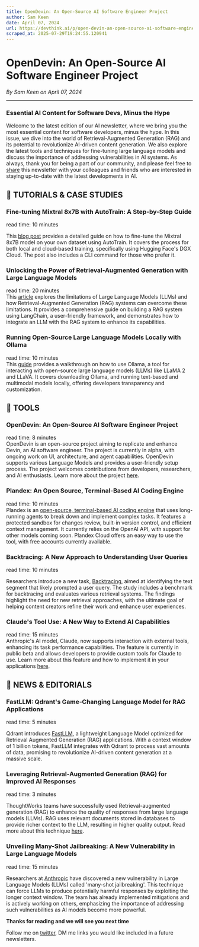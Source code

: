 ```yaml
---
title: OpenDevin: An Open-Source AI Software Engineer Project
author: Sam Keen
date: April 07, 2024
url: https://devthink.ai/p/open-devin-an-open-source-ai-software-engineer-project
scraped_at: 2025-07-29T19:24:55.120941
---
```


# OpenDevin: An Open-Source AI Software Engineer Project

*By Sam Keen on April 07, 2024*

---

### **Essential AI Content for Software Devs,** **Minus the Hype**

Welcome to the latest edition of our AI newsletter, where we bring you the most essential content for software developers, minus the hype. In this issue, we dive into the world of Retrieval-Augmented Generation (RAG) and its potential to revolutionize AI-driven content generation. We also explore the latest tools and techniques for fine-tuning large language models and discuss the importance of addressing vulnerabilities in AI systems. As always, thank you for being a part of our community, and please feel free to [share]("https://devthinkai.beehiiv.com/") this newsletter with your colleagues and friends who are interested in staying up-to-date with the latest developments in AI.



## 📖 **TUTORIALS & CASE STUDIES**

### Fine-tuning Mixtral 8x7B with AutoTrain: A Step-by-Step Guide

read time: 10 minutes



This [blog post]("https://huggingface.co/blog/abhishek/autotrain-mixtral-dgx-cloud-local") provides a detailed guide on how to fine-tune the Mixtral 8x7B model on your own dataset using AutoTrain. It covers the process for both local and cloud-based training, specifically using Hugging Face's DGX Cloud. The post also includes a CLI command for those who prefer it.

### Unlocking the Power of Retrieval-Augmented Generation with Large Language Models

read time: 20 minutes  
This [article]("https://learnopencv.com/rag-with-llms/") explores the limitations of Large Language Models (LLMs) and how Retrieval-Augmented Generation (RAG) systems can overcome these limitations. It provides a comprehensive guide on building a RAG system using LangChain, a user-friendly framework, and demonstrates how to integrate an LLM with the RAG system to enhance its capabilities.

### Running Open-Source Large Language Models Locally with Ollama

read time: 10 minutes  
This [guide]("https://www.freecodecamp.org/news/how-to-run-open-source-llms-locally-using-ollama/") provides a walkthrough on how to use Ollama, a tool for interacting with open-source large language models (LLMs) like LLaMA 2 and LLaVA. It covers downloading Ollama, and running text-based and multimodal models locally, offering developers transparency and customization.

##

## 🧰 **TOOLS**

### OpenDevin: An Open-Source AI Software Engineer Project

read time: 8 minutes  
OpenDevin is an open-source project aiming to replicate and enhance Devin, an AI software engineer. The project is currently in alpha, with ongoing work on UI, architecture, and agent capabilities. OpenDevin supports various Language Models and provides a user-friendly setup process. The project welcomes contributions from developers, researchers, and AI enthusiasts. Learn more about the project [here]("https://github.com/OpenDevin/OpenDevin").

### Plandex: An Open Source, Terminal-Based AI Coding Engine

read time: 10 minutes  
Plandex is an [open-source, terminal-based AI coding engine]("https://github.com/plandex-ai/plandex") that uses long-running agents to break down and implement complex tasks. It features a protected sandbox for changes review, built-in version control, and efficient context management. It currently relies on the OpenAI API, with support for other models coming soon. Plandex Cloud offers an easy way to use the tool, with free accounts currently available.

### Backtracing: A New Approach to Understanding User Queries

read time: 10 minutes



Researchers introduce a new task, [Backtracing]("https://github.com/rosewang2008/backtracing"), aimed at identifying the text segment that likely prompted a user query. The study includes a benchmark for backtracing and evaluates various retrieval systems. The findings highlight the need for new retrieval approaches, with the ultimate goal of helping content creators refine their work and enhance user experiences.

### Claude's Tool Use: A New Way to Extend AI Capabilities

read time: 15 minutes  
Anthropic's AI model, Claude, now supports interaction with external tools, enhancing its task performance capabilities. The feature is currently in public beta and allows developers to provide custom tools for Claude to use. Learn more about this feature and how to implement it in your applications [here]("https://docs.anthropic.com/claude/docs/tool-use").

## 📰 **NEWS & EDITORIALS**

### FastLLM: Qdrant's Game-Changing Language Model for RAG Applications

read time: 5 minutes



Qdrant introduces [FastLLM]("https://qdrant.tech/blog/fastllm-announcement/"), a lightweight Language Model optimized for Retrieval Augmented Generation (RAG) applications. With a context window of 1 billion tokens, FastLLM integrates with Qdrant to process vast amounts of data, promising to revolutionize AI-driven content generation at a massive scale.

### Leveraging Retrieval-Augmented Generation (RAG) for Improved AI Responses

read time: 3 minutes



ThoughtWorks teams have successfully used Retrieval-augmented generation (RAG) to enhance the quality of responses from large language models (LLMs). RAG uses relevant documents stored in databases to provide richer context to the LLM, resulting in higher quality output. Read more about this technique [here]("https://www.thoughtworks.com/radar/techniques/summary/retrieval-augmented-generation-rag").

### Unveiling Many-Shot Jailbreaking: A New Vulnerability in Large Language Models

read time: 15 minutes



Researchers at [Anthropic]("https://www.anthropic.com/research/many-shot-jailbreaking") have discovered a new vulnerability in Large Language Models (LLMs) called 'many-shot jailbreaking'. This technique can force LLMs to produce potentially harmful responses by exploiting the longer context window. The team has already implemented mitigations and is actively working on others, emphasizing the importance of addressing such vulnerabilities as AI models become more powerful.

**Thanks for reading and we will see you next time**

Follow me on [twitter]("https://twitter.com/devthinkai"), DM me links you would like included in a future newsletters.
